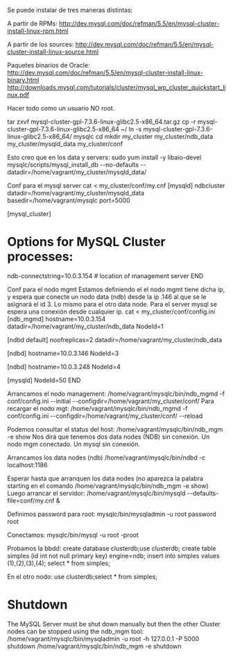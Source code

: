 Se puede instalar de tres maneras distintas:

A partir de RPMs:
http://dev.mysql.com/doc/refman/5.5/en/mysql-cluster-install-linux-rpm.html

A partir de los sources:
http://dev.mysql.com/doc/refman/5.5/en/mysql-cluster-install-linux-source.html

Paquetes binarios de Oracle:
http://dev.mysql.com/doc/refman/5.5/en/mysql-cluster-install-linux-binary.html
http://downloads.mysql.com/tutorials/cluster/mysql_wp_cluster_quickstart_linux.pdf

Hacer todo como un usuario NO root.

tar zxvf mysql-cluster-gpl-7.3.6-linux-glibc2.5-x86_64.tar.gz
cp -r mysql-cluster-gpl-7.3.6-linux-glibc2.5-x86_64 ~/
ln -s mysql-cluster-gpl-7.3.6-linux-glibc2.5-x86_64/ mysqlc
cd
mkdir my_cluster my_cluster/ndb_data my_cluster/mysqld_data my_cluster/conf

Esto creo que en los data y servers:
sudo yum install -y libaio-devel
mysqlc/scripts/mysql_install_db --no-defaults --datadir=/home/vagrant/my_cluster/mysqld_data/


Conf para el mysql server
cat <<END > my_cluster/conf/my.cnf
[mysqld] 
ndbcluster 
datadir=/home/vagrant/my_cluster/mysqld_data 
basedir=/home/vagrant/mysqlc 
port=5000 

[mysql_cluster]
# Options for MySQL Cluster processes:
ndb-connectstring=10.0.3.154  # location of management server
END

Conf para el nodo mgmt
Estamos definiendo el el nodo mgmt tiene dicha ip, y espera que conecte un nodo data (ndb) desde la ip .146 al que se le asignará el id 3.
Lo mismo para el otro data node. Para el server mysql se espera una conexión desde cualquier ip.
cat <<END > my_cluster/conf/config.ini
[ndb_mgmd] 
hostname=10.0.3.154
datadir=/home/vagrant/my_cluster/ndb_data 
NodeId=1 

[ndbd default] 
noofreplicas=2 
datadir=/home/vagrant/my_cluster/ndb_data 

[ndbd] 
hostname=10.0.3.146
NodeId=3 

[ndbd] 
hostname=10.0.3.248
NodeId=4 

[mysqld] 
NodeId=50 
END


Arrancamos el nodo management:
/home/vagrant/mysqlc/bin/ndb_mgmd -f conf/config.ini --initial --configdir=/home/vagrant/my_cluster/conf/
Para recargar el nodo mgt: /home/vagrant/mysqlc/bin/ndb_mgmd -f conf/config.ini --configdir=/home/vagrant/my_cluster/conf/ --reload


Podemos consultar el status del host:
/home/vagrant/mysqlc/bin/ndb_mgm -e show
Nos dirá que tenemos dos data nodes (NDB) sin conexión.
Un nodo mgm conectado.
Un mysql sin conexión.

Arrancamos los data nodes (ndb)
/home/vagrant/mysqlc/bin/ndbd -c localhost:1186

Esperar hasta que arranquen los data nodes (no aparezca la palabra starting en el comando /home/vagrant/mysqlc/bin/ndb_mgm -e show)
Luego arrancar el servidor:
/home/vagrant/mysqlc/bin/mysqld --defaults-file=conf/my.cnf & 

Definimos password para root:
mysqlc/bin/mysqladmin -u root password root

Conectamos:
mysqlc/bin/mysql -u root -proot

Probamos la bbdd:
create database clusterdb;use clusterdb; 
create table simples (id int not null primary key) engine=ndb; 
insert into simples values (1),(2),(3),(4); 
select * from simples;

En el otro nodo:
use clusterdb;select * from simples;


# Shutdown
The MySQL Server must be shut down manually but then the other Cluster nodes can be stopped using the ndb_mgm tool: 
/home/vagrant/mysqlc/bin/mysqladmin -u root -h 127.0.0.1 -P 5000 shutdown 
/home/vagrant/mysqlc/bin/ndb_mgm -e shutdown 
